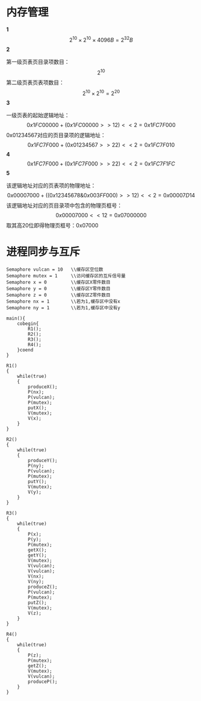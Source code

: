 # 内存管理

**1**
$$
2^{10}\times2^{10}\times4096B=2^{32}B
$$
**2**

第一级页表页目录项数目：
$$
2^{10}
$$
第二级页表页表项数目：
$$
2^{10}\times2^{10}=2^{20}
$$
**3**

一级页表的起始逻辑地址：
$$
0x1FC00000+(0x1FC00000>>12)<<2=0x1FC7F000
$$
0x01234567对应的页目录项的逻辑地址：
$$
0x1FC7F000+(0x01234567>>22)<<2=0x1FC7F010
$$
**4**
$$
0x1FC7F000+(0x1FC7F000>>22)<<2=0x1FC7F1FC
$$
**5**

该逻辑地址对应的页表项的物理地址：
$$
0x00007000+((0x12345678\&0x003FF000)>>12)<<2=0x00007D14
$$
该逻辑地址对应的页目录项中包含的物理页框号：
$$
0x00007000<<12=0x07000000
$$
取其高20位即得物理页框号：0x07000

# 进程同步与互斥

```
Semaphore vulcan = 10	\\缓存区空位数
Semaphore mutex = 1		\\访问缓存区的互斥信号量
Semaphore x = 0			\\缓存区X零件数目
Semaphore y = 0			\\缓存区Y零件数目
Semaphore z = 0			\\缓存区Z零件数目
Semaphore nx = 1		\\若为1,缓存区中没有x
Semaphore ny = 1		\\若为1,缓存区中没有y

main(){
	cobegin{
		R1();
		R2();
		R3();
		R4();
	}coend
}

R1()
{
	while(true)
	{
		produceX();
		P(nx);
		P(vulcan);
		P(mutex);
		putX();
		V(mutex);
		V(x);
	}
}

R2()
{
	while(true)
	{
		produceY();
		P(ny);
		P(vulcan);
		P(mutex);
		putY();
		V(mutex);
		V(y);
	}
}

R3()
{
	while(true)
	{
		P(x);
		P(y);
		P(mutex);
		getX();
		getY();
		V(mutex);
		V(vulcan);
		V(vulcan);
		V(nx);
		V(ny);
		produceZ();
		P(vulcan);
		P(mutex);
		putZ();
		V(mutex);
		V(z);
	}
}

R4()
{
	while(true)
	{
		P(z);
		P(mutex);
		getZ();
		V(mutex);
		V(vulcan);
		produceP();
	}
}
```

